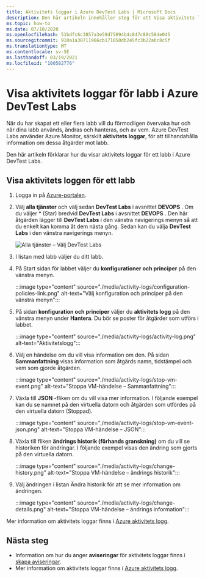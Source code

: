 ```yaml
---
title: Aktivitets loggar i Azure DevTest Labs | Microsoft Docs
description: Den här artikeln innehåller steg för att Visa aktivitets loggar för Azure DevTest Labs.
ms.topic: how-to
ms.date: 07/10/2020
ms.openlocfilehash: 51bdfc6c3857a3e59d75094b4c847c80c58de045
ms.sourcegitcommit: 910a1a38711966cb171050db245fc3b22abc8c5f
ms.translationtype: MT
ms.contentlocale: sv-SE
ms.lasthandoff: 03/19/2021
ms.locfileid: "100582776"
---
```

# <a name="view-activity-logs-for-labs-in-azure-devtest-labs"></a>Visa aktivitets loggar för labb i Azure DevTest Labs 
När du har skapat ett eller flera labb vill du förmodligen övervaka hur och när dina labb används, ändras och hanteras, och av vem. Azure DevTest Labs använder Azure Monitor, särskilt **aktivitets loggar**, för att tillhandahålla information om dessa åtgärder mot labb. 

Den här artikeln förklarar hur du visar aktivitets loggar för ett labb i Azure DevTest Labs.

## <a name="view-activity-log-for-a-lab"></a>Visa aktivitets loggen för ett labb

1. Logga in på [Azure-portalen](https://portal.azure.com).
1. Välj **alla tjänster** och välj sedan **DevTest Labs** i avsnittet **DEVOPS** . Om du väljer * (Star) bredvid **DevTest Labs** i avsnittet **DEVOPS** . Den här åtgärden lägger till **DevTest Labs** i den vänstra navigerings menyn så att du enkelt kan komma åt dem nästa gång. Sedan kan du välja **DevTest Labs** i den vänstra navigerings menyn.

    ![Alla tjänster – Välj DevTest Labs](./media/devtest-lab-create-lab/all-services-select.png)
1. I listan med labb väljer du ditt labb.
1. På Start sidan för labbet väljer du **konfigurationer och principer** på den vänstra menyn. 

    :::image type="content" source="./media/activity-logs/configuration-policies-link.png" alt-text="Välj konfiguration och principer på den vänstra menyn":::
1. På sidan **konfiguration och principer** väljer du **aktivitets logg** på den vänstra menyn under **Hantera**. Du bör se poster för åtgärder som utförs i labbet. 

    :::image type="content" source="./media/activity-logs/activity-log.png" alt-text="Aktivitetslogg":::    
1. Välj en händelse om du vill visa information om den. På sidan **Sammanfattning** visas information som åtgärds namn, tidstämpel och vem som gjorde åtgärden. 
    
    :::image type="content" source="./media/activity-logs/stop-vm-event.png" alt-text="Stoppa VM-händelse – Sammanfattning":::        
1. Växla till **JSON** -fliken om du vill visa mer information. I följande exempel kan du se namnet på den virtuella datorn och åtgärden som utfördes på den virtuella datorn (Stoppad).

    :::image type="content" source="./media/activity-logs/stop-vm-event-json.png" alt-text="Stoppa VM-händelse – JSON":::           
1. Växla till fliken **ändrings historik (förhands granskning)** om du vill se historiken för ändringar. I följande exempel visas den ändring som gjorts på den virtuella datorn. 

    :::image type="content" source="./media/activity-logs/change-history.png" alt-text="Stoppa VM-händelse – ändrings historik":::             
1. Välj ändringen i listan Ändra historik för att se mer information om ändringen. 

    :::image type="content" source="./media/activity-logs/change-details.png" alt-text="Stoppa VM-händelse – ändrings information":::             

Mer information om aktivitets loggar finns i [Azure aktivitets logg](../azure-monitor/essentials/activity-log.md).

## <a name="next-steps"></a>Nästa steg

- Information om hur du anger **aviseringar** för aktivitets loggar finns i [skapa aviseringar](create-alerts.md).
- Mer information om aktivitets loggar finns i  [Azure aktivitets logg](../azure-monitor/essentials/activity-log.md).

